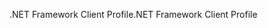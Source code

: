 <span data-ttu-id="e89a6-101">.NET Framework Client Profile</span><span class="sxs-lookup"><span data-stu-id="e89a6-101">.NET Framework Client Profile</span></span>